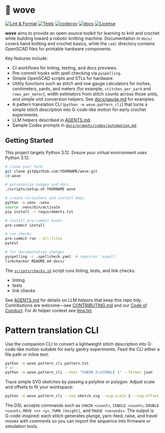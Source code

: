 # 🧶 wove

[![Lint & Format](https://img.shields.io/github/actions/workflow/status/futuroptimist/wove/.github/workflows/01-lint-format.yml?label=lint%20%26%20format)](https://github.com/futuroptimist/wove/actions/workflows/01-lint-format.yml)
[![Tests](https://img.shields.io/github/actions/workflow/status/futuroptimist/wove/.github/workflows/02-tests.yml?label=tests)](https://github.com/futuroptimist/wove/actions/workflows/02-tests.yml)
[![codecov](https://codecov.io/gh/futuroptimist/wove/branch/main/graph/badge.svg)](https://codecov.io/gh/futuroptimist/wove)
[![docs][docs-badge]][docs-workflow]
[![License](https://img.shields.io/github/license/futuroptimist/wove)](LICENSE)

**wove** aims to provide an open-source toolkit for learning to knit and crochet while
building toward a robotic knitting machine. Documentation in `docs/` covers hand
knitting and crochet basics, while the `cad/` directory contains OpenSCAD files for
printable hardware components.

Key features include:

- CI workflows for linting, testing, and docs previews.
- Pre-commit hooks with spell checking via `pyspelling`.
- Simple OpenSCAD scripts and STLs for hardware.
- Utility functions such as stitch and row gauge calculators for inches,
  centimeters, yards, and meters (for example, `stitches_per_yard` and
  `rows_per_meter`), width estimators from stitch counts across those units, and
  simple unit conversion helpers.
  See [docs/gauge.md](docs/gauge.md) for examples.
- A pattern translation CLI (`python -m wove.pattern_cli`) that turns a simple
  stitch description into G-code-like motion for early crochet experiments.
- LLM helpers described in [AGENTS.md](AGENTS.md).
- Sample Codex prompts in [`docs/prompts/codex/automation.md`](docs/prompts/codex/automation.md).

## Getting Started

This project targets Python 3.12. Ensure your virtual environment uses Python 3.12.

```bash
# clone your fork
git clone git@github.com:YOURNAME/wove.git
cd wove

# personalize badges and docs
./scripts/setup.sh YOURNAME wove

# create virtualenv and install deps
python -m venv .venv
source .venv/bin/activate
pip install -r requirements.txt

# install pre-commit hooks
pre-commit install

# run checks
pre-commit run --all-files
pytest

# for documentation changes
pyspelling -c .spellcheck.yaml  # requires 'aspell'
linkchecker README.md docs/
```

The [`scripts/checks.sh`](scripts/checks.sh) script runs linting, tests, and link checks:

- linting
- tests
- link checks

See [AGENTS.md](AGENTS.md) for details on LLM helpers that keep this repo tidy. Contributions are welcome—see [CONTRIBUTING.md](CONTRIBUTING.md) and our [Code of Conduct](CODE_OF_CONDUCT.md). For AI helper context see [llms.txt](llms.txt).

[docs-badge]: https://github.com/futuroptimist/wove/actions/workflows/docs.yml/badge.svg
[docs-workflow]: https://github.com/futuroptimist/wove/actions/workflows/docs.yml
# Pattern translation CLI

Use the companion CLI to convert a lightweight stitch description into
G-code-like motion suitable for early gantry experiments. Feed the CLI either a
file path or inline text:

```bash
python -m wove.pattern_cli pattern.txt
# or
python -m wove.pattern_cli --text "CHAIN 2\nSINGLE 1" --format json
```

Trace simple SVG sketches by passing a polyline or polygon. Adjust scale and offsets to fit your
workspace:

```bash
python -m wove.pattern_cli --svg sketch.svg --svg-scale 2 --svg-offset-x 10 --svg-offset-y 5
```

The DSL accepts commands such as `CHAIN <count>`, `SINGLE <count>`, `DOUBLE
<count>`, `MOVE <x> <y>`, `TURN [height]`, and `PAUSE <seconds>`. The output is
G-code-inspired: each stitch generates plunge, yarn-feed, raise, and travel
moves with comments so you can import the sequence into firmware or simulation
tools.
